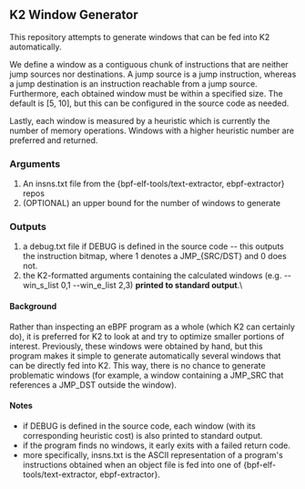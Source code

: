 ## K2 Window Generator

This repository attempts to generate windows that can be fed into K2 automatically.

We define a window as a contiguous chunk of instructions that are neither jump sources nor destinations. A jump source is a jump instruction, whereas a jump destination is an instruction reachable from a jump source. Furthermore, each obtained window must be within a specified size. The default is [5, 10], but this can be configured in the source code as needed.

Lastly, each window is measured by a heuristic which is currently the number of memory operations. Windows with a higher heuristic number are preferred and returned.

### Arguments
1) An insns.txt file from the {bpf-elf-tools/text-extractor, ebpf-extractor} repos
2) (OPTIONAL) an upper bound for the number of windows to generate

### Outputs
1) a debug.txt file if DEBUG is defined in the source code -- this outputs the instruction bitmap, where 1 denotes a JMP_{SRC/DST} and 0 does not.
2) the K2-formatted arguments containing the calculated windows (e.g. --win_s_list 0,1 --win_e_list 2,3) **printed to standard output**.\

#### Background
Rather than inspecting an eBPF program as a whole (which K2 can certainly do), it is preferred for K2 to look at and try to optimize smaller portions of interest. Previously, these windows were obtained by hand, but this program makes it simple to generate automatically several windows that can be directly fed into K2. This way, there is no chance to generate problematic windows (for example, a window containing a JMP_SRC that references a JMP_DST outside the window).

#### Notes
- if DEBUG is defined in the source code, each window (with its corresponding heuristic cost) is also printed to standard output.
- if the program finds no windows, it early exits with a failed return code.
- more specifically, insns.txt is the ASCII representation of a program's instructions obtained when an object file is fed into one of {bpf-elf-tools/text-extractor, ebpf-extractor}. 
